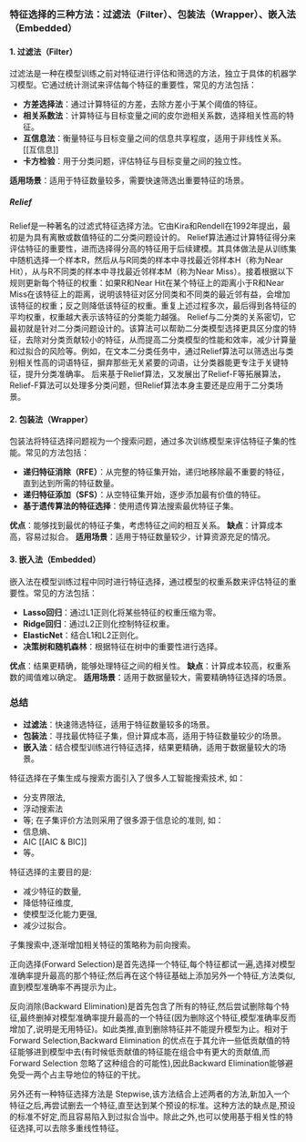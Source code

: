 ### 特征选择的三种方法：过滤法（Filter）、包装法（Wrapper）、嵌入法（Embedded）

#### 1. 过滤法（Filter）
过滤法是一种在模型训练之前对特征进行评估和筛选的方法，独立于具体的机器学习模型。它通过统计测试来评估每个特征的重要性，常见的方法包括：
- **方差选择法**：通过计算特征的方差，去除方差小于某个阈值的特征。
- **相关系数法**：计算特征与目标变量之间的皮尔逊相关系数，选择相关性高的特征。
- **互信息法**：衡量特征与目标变量之间的信息共享程度，适用于非线性关系。[[互信息]]
- **卡方检验**：用于分类问题，评估特征与目标变量之间的独立性。

**适用场景**：适用于特征数量较多，需要快速筛选出重要特征的场景。

##### Relief
Relief是一种著名的过滤式特征选择方法。它由Kira和Rendell在1992年提出，最初是为具有离散或数值特征的二分类问题设计的。 Relief算法通过计算特征得分来评估特征的重要性，进而选择得分高的特征用于后续建模。其具体做法是从训练集中随机选择一个样本R，然后从与R同类的样本中寻找最近邻样本H（称为Near Hit），从与R不同类的样本中寻找最近邻样本M（称为Near Miss）。接着根据以下规则更新每个特征的权重：如果R和Near Hit在某个特征上的距离小于R和Near Miss在该特征上的距离，说明该特征对区分同类和不同类的最近邻有益，会增加该特征的权重；反之则降低该特征的权重。重复上述过程多次，最后得到各特征的平均权重，权重越大表示该特征的分类能力越强。 Relief与二分类的关系密切，它最初就是针对二分类问题设计的。该算法可以帮助二分类模型选择更具区分度的特征，去除对分类贡献较小的特征，从而提高二分类模型的性能和效率，减少计算量和过拟合的风险等。例如，在文本二分类任务中，通过Relief算法可以筛选出与类别相关性高的词语特征，摒弃那些无关紧要的词语，让分类器能更专注于关键特征，提升分类准确率。 后来基于Relief算法，又发展出了Relief-F等拓展算法，Relief-F算法可以处理多分类问题，但Relief算法本身主要还是应用于二分类场景。

#### 2. 包装法（Wrapper）
包装法将特征选择问题视为一个搜索问题，通过多次训练模型来评估特征子集的性能。常见的方法包括：
- **递归特征消除（RFE）**：从完整的特征集开始，递归地移除最不重要的特征，直到达到所需的特征数量。
- **递归特征添加（SFS）**：从空特征集开始，逐步添加最有价值的特征。
- **基于遗传算法的特征选择**：使用遗传算法搜索最优特征子集。

**优点**：能够找到最优的特征子集，考虑特征之间的相互关系。
**缺点**：计算成本高，容易过拟合。
**适用场景**：适用于特征数量较少，计算资源充足的情况。

#### 3. 嵌入法（Embedded）
嵌入法在模型训练过程中同时进行特征选择，通过模型的权重系数来评估特征的重要性。常见的方法包括：
- **Lasso回归**：通过L1正则化将某些特征的权重压缩为零。
- **Ridge回归**：通过L2正则化控制特征权重。
- **ElasticNet**：结合L1和L2正则化。
- **决策树和随机森林**：根据特征在树中的重要性进行选择。

**优点**：结果更精确，能够处理特征之间的相关性。
**缺点**：计算成本较高，权重系数的阈值难以确定。
**适用场景**：适用于数据量较大，需要精确特征选择的场景。

### 总结
- **过滤法**：快速筛选特征，适用于特征数量较多的场景。
- **包装法**：寻找最优特征子集，但计算成本高，适用于特征数量较少的场景。
- **嵌入法**：结合模型训练进行特征选择，结果更精确，适用于数据量较大的场景。



特征选择在子集生成与搜索方面引入了很多人工智能搜索技术, 如：
- 分支界限法,
- 浮动搜索法
- 等;
在子集评价方法则采用了很多源于信息论的准则, 如：
- 信息熵、
- AIC [[AIC & BIC]]
- 等。

特征选择的主要目的是:
- 减少特征的数量,
- 降低特征维度,
- 使模型泛化能力更强,
- 减少过拟合。

子集搜索中,逐渐增加相关特征的策略称为前向搜索。


正向选择(Forward Selection)是首先选择一个特征,每个特征都试一遍,选择对模型准确率提升最高的那个特征;然后再在这个特征基础上添加另外一个特征,方法类似,直到模型准确率不再提示为止。

反向消除(Backward Elimination)是首先包含了所有的特征,然后尝试删除每个特征,最终删掉对模型准确率提升最高的一个特征(因为删除这个特征,模型准确率反而增加了,说明是无用特征)。如此类推,直到删除特征并不能提升模型为止。相对于 Forward Selection,Backward Elimination 的优点在于其允许一些低贡献值的特征能够进到模型中去(有时候低贡献值的特征能在组合中有更大的贡献值,而 Forward Selection 忽略了这种组合的可能性),因此Backward Elimination能够避免受一两个占主导地位的特征的干扰。

另外还有一种特征选择方法是 Stepwise,该方法结合上述两者的方法,新加入一个特征之后,再尝试删去一个特征,直至达到某个预设的标准。这种方法的缺点是,预设的标准不好定,而且容易陷入到过拟合当中。除此之外,也可以使用基于相关性的特征选择,可以去除多重线性特征。